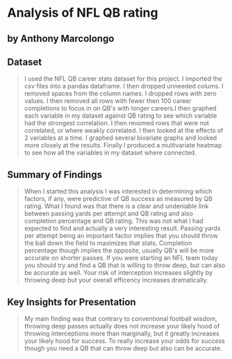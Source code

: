# Analysis of NFL QB rating
## by Anthony Marcolongo


## Dataset

> I used the NFL QB career stats dataset for this project. I imported the csv files into a pandas dataframe. I then dropped unneeded colums. I removed spaces from the column names. I dropped rows with zero values. I then removed all rows with fewer then 100 career completions to focus in on QB's with longer careers.I then graphed each variable in my dataset against QB rating to see which variable had the strongest correlation. I then revomed rows that were not correlated, or where weakly correlated. I then looked at the effects of 2 variables at a time. I graphed several bivariate graphs and looked more closely at the results. Finally I produced a multivariate heatmap to see how all the variables in my dataset where connected. 


## Summary of Findings

> When I started this analysis I was interested in determining which factors, if any, were predictive of QB success as measured by QB rating. What I found was that there is a clear and undeniable link between passing yards per attempt and QB rating and also completion percentage and QB rating. This was not what I had expected to find and actually a very interesting result. Passing yards per attempt being an important factor implies that you should throw the ball down the field to maximizes that stats. Completion percentage though implies the opposite, usually QB's will be more accurate on shorter passes. If you were starting an NFL team today you should try and find a QB that is willing to throw deep, but can also be accurate as well. Your risk of interception increases slightly by throwing deep but your overall efficency increases dramatically. 


## Key Insights for Presentation

> My main finding was that contrary to conventional football wisdom, throwing deep passes actually does not increase your likely hood of throwing interceptions more than marginally, but it greatly increases your likely hood for success. To really increase your odds for success though you need a QB that can throw deep but also can be accurate. 